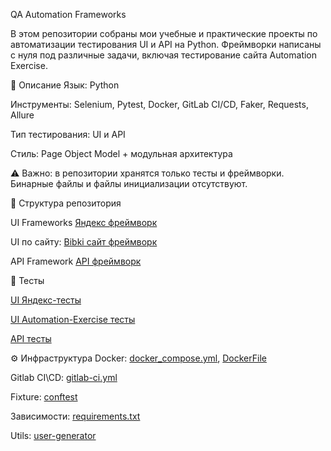 QA Automation Frameworks


В этом репозитории собраны мои учебные и практические проекты по автоматизации тестирования UI и API на Python.
Фреймворки написаны с нуля под различные задачи, включая тестирование сайта Automation Exercise.

📌 Описание
Язык: Python

Инструменты: Selenium, Pytest, Docker, GitLab CI/CD, Faker, Requests, Allure

Тип тестирования: UI и API

Стиль: Page Object Model + модульная архитектура


⚠ Важно: в репозитории хранятся только тесты и фреймворки.
Бинарные файлы и файлы инициализации отсутствуют.

📂 Структура репозитория


UI Frameworks
[Яндекс фреймворк](https://github.com/twelviieeeeeeee/test-python/blob/main/ya_page.py)

UI по сайту:
[Bibki сайт фреймворк](https://github.com/twelviieeeeeeee/test-python/blob/main/bibki_page.py)

API Framework
[API фреймворк
](https://github.com/twelviieeeeeeee/test-python/blob/main/biba_framework.py)

🧪 Тесты

[UI Яндекс-тесты
](https://github.com/twelviieeeeeeee/test-python/blob/main/script.py)

[UI Automation-Exercise тесты](https://github.com/twelviieeeeeeee/test-python/blob/main/test_automation_exercise.py)

[API тесты](https://github.com/twelviieeeeeeee/test-python/blob/main/api_requests_test.py)

⚙ Инфраструктура
Docker: [docker_compose.yml](https://github.com/twelviieeeeeeee/test-python/blob/main/docker-compose.yml), [DockerFile](https://github.com/twelviieeeeeeee/test-python/blob/main/Dockerfile)

Gitlab CI\CD: [gitlab-ci.yml](https://github.com/twelviieeeeeeee/test-python/blob/main/.gitlab-ci.yml)

Fixture: [conftest](https://github.com/twelviieeeeeeee/test-python/blob/main/conftest.py)

Зависимости: [requirements.txt](https://github.com/twelviieeeeeeee/test-python/blob/main/requirements.txt)

Utils: [user-generator](https://github.com/twelviieeeeeeee/test-python/blob/main/user_generator.py)







